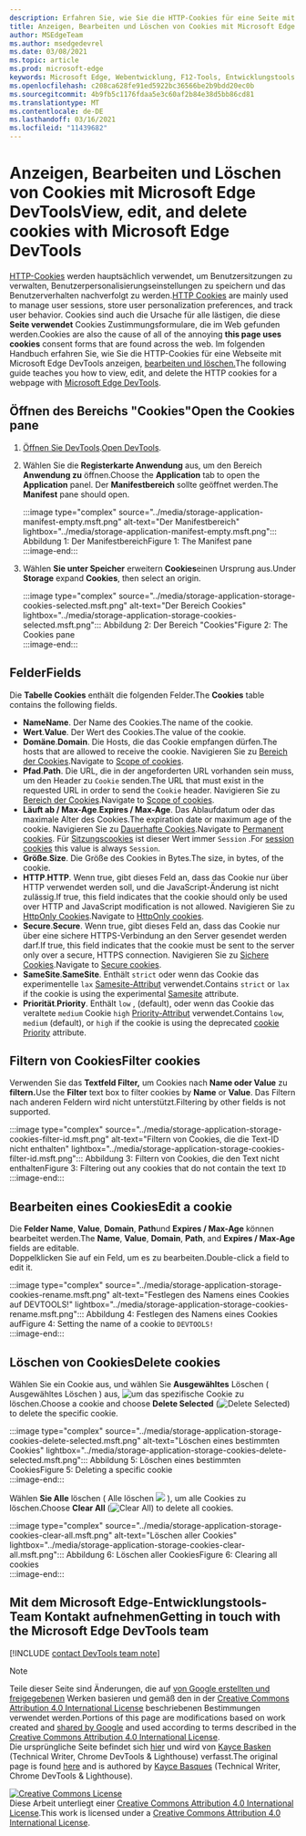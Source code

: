 ```yaml
---
description: Erfahren Sie, wie Sie die HTTP-Cookies für eine Seite mit Microsoft Edge DevTools anzeigen, bearbeiten und löschen.
title: Anzeigen, Bearbeiten und Löschen von Cookies mit Microsoft Edge DevTools
author: MSEdgeTeam
ms.author: msedgedevrel
ms.date: 03/08/2021
ms.topic: article
ms.prod: microsoft-edge
keywords: Microsoft Edge, Webentwicklung, F12-Tools, Entwicklungstools
ms.openlocfilehash: c208ca628fe91ed5922bc36566be2b9bdd20ec0b
ms.sourcegitcommit: 4b9fb5c1176fdaa5e3c60af2b84e38d5bb86cd81
ms.translationtype: MT
ms.contentlocale: de-DE
ms.lasthandoff: 03/16/2021
ms.locfileid: "11439682"
---
```

<!-- Copyright Kayce Basques 

   Licensed under the Apache License, Version 2.0 (the "License");
   you may not use this file except in compliance with the License.
   You may obtain a copy of the License at

       https://www.apache.org/licenses/LICENSE-2.0

   Unless required by applicable law or agreed to in writing, software
   distributed under the License is distributed on an "AS IS" BASIS,
   WITHOUT WARRANTIES OR CONDITIONS OF ANY KIND, either express or implied.
   See the License for the specific language governing permissions and
   limitations under the License.  -->

# <a name="view-edit-and-delete-cookies-with-microsoft-edge-devtools"></a><span data-ttu-id="c92df-104">Anzeigen, Bearbeiten und Löschen von Cookies mit Microsoft Edge DevTools</span><span class="sxs-lookup"><span data-stu-id="c92df-104">View, edit, and delete cookies with Microsoft Edge DevTools</span></span>  

<span data-ttu-id="c92df-105">[HTTP-Cookies][MDNHTTPCookies] werden hauptsächlich verwendet, um Benutzersitzungen zu verwalten, Benutzerpersonalisierungseinstellungen zu speichern und das Benutzerverhalten nachverfolgt zu werden.</span><span class="sxs-lookup"><span data-stu-id="c92df-105">[HTTP Cookies][MDNHTTPCookies] are mainly used to manage user sessions, store user personalization preferences, and track user behavior.</span></span>  <span data-ttu-id="c92df-106">Cookies sind auch die Ursache für alle lästigen, die diese **Seite verwendet** Cookies Zustimmungsformulare, die im Web gefunden werden.</span><span class="sxs-lookup"><span data-stu-id="c92df-106">Cookies are also the cause of all of the annoying **this page uses cookies** consent forms that are found across the web.</span></span>  <span data-ttu-id="c92df-107">Im folgenden Handbuch erfahren Sie, wie Sie die HTTP-Cookies für eine Webseite mit Microsoft Edge DevTools anzeigen, [bearbeiten und löschen.][MicrosoftEdgeDevTools]</span><span class="sxs-lookup"><span data-stu-id="c92df-107">The following guide teaches you how to view, edit, and delete the HTTP cookies for a webpage with [Microsoft Edge DevTools][MicrosoftEdgeDevTools].</span></span>  

## <a name="open-the-cookies-pane"></a><span data-ttu-id="c92df-108">Öffnen des Bereichs "Cookies"</span><span class="sxs-lookup"><span data-stu-id="c92df-108">Open the Cookies pane</span></span>  

1.  <span data-ttu-id="c92df-109">[Öffnen Sie DevTools][DevToolsOpen].</span><span class="sxs-lookup"><span data-stu-id="c92df-109">[Open DevTools][DevToolsOpen].</span></span>  
1.  <span data-ttu-id="c92df-110">Wählen Sie die **Registerkarte Anwendung** aus, um den Bereich **Anwendung zu** öffnen.</span><span class="sxs-lookup"><span data-stu-id="c92df-110">Choose the **Application** tab to open the **Application** panel.</span></span>  <span data-ttu-id="c92df-111">Der **Manifestbereich** sollte geöffnet werden.</span><span class="sxs-lookup"><span data-stu-id="c92df-111">The **Manifest** pane should open.</span></span>  
    
    :::image type="complex" source="../media/storage-application-manifest-empty.msft.png" alt-text="Der Manifestbereich" lightbox="../media/storage-application-manifest-empty.msft.png":::
       <span data-ttu-id="c92df-113">Abbildung 1: Der Manifestbereich</span><span class="sxs-lookup"><span data-stu-id="c92df-113">Figure 1:  The Manifest pane</span></span>  
    :::image-end:::  

1.  <span data-ttu-id="c92df-114">Wählen **Sie unter Speicher** erweitern **Cookies**einen Ursprung aus.</span><span class="sxs-lookup"><span data-stu-id="c92df-114">Under **Storage** expand **Cookies**, then select an origin.</span></span>  
    
    :::image type="complex" source="../media/storage-application-storage-cookies-selected.msft.png" alt-text="Der Bereich Cookies" lightbox="../media/storage-application-storage-cookies-selected.msft.png":::
       <span data-ttu-id="c92df-116">Abbildung 2: Der Bereich "Cookies"</span><span class="sxs-lookup"><span data-stu-id="c92df-116">Figure 2:  The Cookies pane</span></span>  
    :::image-end:::  

## <a name="fields"></a><span data-ttu-id="c92df-117">Felder</span><span class="sxs-lookup"><span data-stu-id="c92df-117">Fields</span></span>  

<span data-ttu-id="c92df-118">Die **Tabelle Cookies** enthält die folgenden Felder.</span><span class="sxs-lookup"><span data-stu-id="c92df-118">The **Cookies** table contains the following fields.</span></span>  

*   <span data-ttu-id="c92df-119">**Name**</span><span class="sxs-lookup"><span data-stu-id="c92df-119">**Name**.</span></span>  <span data-ttu-id="c92df-120">Der Name des Cookies.</span><span class="sxs-lookup"><span data-stu-id="c92df-120">The name of the cookie.</span></span>  
*   <span data-ttu-id="c92df-121">**Wert**.</span><span class="sxs-lookup"><span data-stu-id="c92df-121">**Value**.</span></span>  <span data-ttu-id="c92df-122">Der Wert des Cookies.</span><span class="sxs-lookup"><span data-stu-id="c92df-122">The value of the cookie.</span></span>  
*   <span data-ttu-id="c92df-123">**Domäne**.</span><span class="sxs-lookup"><span data-stu-id="c92df-123">**Domain**.</span></span>  <span data-ttu-id="c92df-124">Die Hosts, die das Cookie empfangen dürfen.</span><span class="sxs-lookup"><span data-stu-id="c92df-124">The hosts that are allowed to receive the cookie.</span></span>  <span data-ttu-id="c92df-125">Navigieren Sie zu [Bereich der Cookies][MDNHTTPCookiesScope].</span><span class="sxs-lookup"><span data-stu-id="c92df-125">Navigate to [Scope of cookies][MDNHTTPCookiesScope].</span></span>  
*   <span data-ttu-id="c92df-126">**Pfad**.</span><span class="sxs-lookup"><span data-stu-id="c92df-126">**Path**.</span></span>  <span data-ttu-id="c92df-127">Die URL, die in der angeforderten URL vorhanden sein muss, um den Header zu `Cookie` senden.</span><span class="sxs-lookup"><span data-stu-id="c92df-127">The URL that must exist in the requested URL in order to send the `Cookie` header.</span></span>  <span data-ttu-id="c92df-128">Navigieren Sie zu [Bereich der Cookies][MDNHTTPCookiesScope].</span><span class="sxs-lookup"><span data-stu-id="c92df-128">Navigate to [Scope of cookies][MDNHTTPCookiesScope].</span></span>  
*   <span data-ttu-id="c92df-129">**Läuft ab / Max-Age**.</span><span class="sxs-lookup"><span data-stu-id="c92df-129">**Expires / Max-Age**.</span></span>  <span data-ttu-id="c92df-130">Das Ablaufdatum oder das maximale Alter des Cookies.</span><span class="sxs-lookup"><span data-stu-id="c92df-130">The expiration date or maximum age of the cookie.</span></span>  <span data-ttu-id="c92df-131">Navigieren Sie zu [Dauerhafte Cookies][MDNHTTPCookiesPermanent].</span><span class="sxs-lookup"><span data-stu-id="c92df-131">Navigate to [Permanent cookies][MDNHTTPCookiesPermanent].</span></span>  <span data-ttu-id="c92df-132">Für [Sitzungscookies][MDNHTTPCookiesSession] ist dieser Wert immer `Session` .</span><span class="sxs-lookup"><span data-stu-id="c92df-132">For [session cookies][MDNHTTPCookiesSession] this value is always `Session`.</span></span>  
*   <span data-ttu-id="c92df-133">**Größe**.</span><span class="sxs-lookup"><span data-stu-id="c92df-133">**Size**.</span></span>  <span data-ttu-id="c92df-134">Die Größe des Cookies in Bytes.</span><span class="sxs-lookup"><span data-stu-id="c92df-134">The size, in bytes, of the cookie.</span></span>  
*   <span data-ttu-id="c92df-135">**HTTP**.</span><span class="sxs-lookup"><span data-stu-id="c92df-135">**HTTP**.</span></span>  <span data-ttu-id="c92df-136">Wenn true, gibt dieses Feld an, dass das Cookie nur über HTTP verwendet werden soll, und die JavaScript-Änderung ist nicht zulässig.</span><span class="sxs-lookup"><span data-stu-id="c92df-136">If true, this field indicates that the cookie should only be used over HTTP and JavaScript modification is not allowed.</span></span>  <span data-ttu-id="c92df-137">Navigieren Sie zu [HttpOnly Cookies][MDNHTTPCookiesSecure].</span><span class="sxs-lookup"><span data-stu-id="c92df-137">Navigate to [HttpOnly cookies][MDNHTTPCookiesSecure].</span></span>  
*   <span data-ttu-id="c92df-138">**Secure**.</span><span class="sxs-lookup"><span data-stu-id="c92df-138">**Secure**.</span></span>  <span data-ttu-id="c92df-139">Wenn true, gibt dieses Feld an, dass das Cookie nur über eine sichere HTTPS-Verbindung an den Server gesendet werden darf.</span><span class="sxs-lookup"><span data-stu-id="c92df-139">If true, this field indicates that the cookie must be sent to the server only over a secure, HTTPS connection.</span></span>  <span data-ttu-id="c92df-140">Navigieren Sie zu [Sichere Cookies][MDNHTTPCookiesSecure].</span><span class="sxs-lookup"><span data-stu-id="c92df-140">Navigate to [Secure cookies][MDNHTTPCookiesSecure].</span></span>  
*   <span data-ttu-id="c92df-141">**SameSite**.</span><span class="sxs-lookup"><span data-stu-id="c92df-141">**SameSite**.</span></span>  <span data-ttu-id="c92df-142">Enthält `strict` oder wenn das Cookie das experimentelle `lax` [Samesite-Attribut][MDNHTTPCookiesSamesite] verwendet.</span><span class="sxs-lookup"><span data-stu-id="c92df-142">Contains `strict` or `lax` if the cookie is using the experimental [Samesite][MDNHTTPCookiesSamesite] attribute.</span></span>  
*   <span data-ttu-id="c92df-143">**Priorität**.</span><span class="sxs-lookup"><span data-stu-id="c92df-143">**Priority**.</span></span>  <span data-ttu-id="c92df-144">Enthält `low` , \(default\), oder wenn das Cookie das veraltete `medium` Cookie `high` [Priority-Attribut][ChromiumIssue232693] verwendet.</span><span class="sxs-lookup"><span data-stu-id="c92df-144">Contains `low`, `medium` \(default\), or `high` if the cookie is using the deprecated [cookie Priority][ChromiumIssue232693] attribute.</span></span>

## <a name="filter-cookies"></a><span data-ttu-id="c92df-145">Filtern von Cookies</span><span class="sxs-lookup"><span data-stu-id="c92df-145">Filter cookies</span></span>  

<span data-ttu-id="c92df-146">Verwenden Sie das **Textfeld Filter,** um Cookies nach **Name oder Value** zu **filtern.**</span><span class="sxs-lookup"><span data-stu-id="c92df-146">Use the **Filter** text box to filter cookies by **Name** or **Value**.</span></span>  <span data-ttu-id="c92df-147">Das Filtern nach anderen Feldern wird nicht unterstützt.</span><span class="sxs-lookup"><span data-stu-id="c92df-147">Filtering by other fields is not supported.</span></span>  

:::image type="complex" source="../media/storage-application-storage-cookies-filter-id.msft.png" alt-text="Filtern von Cookies, die die Text-ID nicht enthalten" lightbox="../media/storage-application-storage-cookies-filter-id.msft.png":::
   <span data-ttu-id="c92df-149">Abbildung 3: Filtern von Cookies, die den Text nicht enthalten</span><span class="sxs-lookup"><span data-stu-id="c92df-149">Figure 3:  Filtering out any cookies that do not contain the text</span></span> `ID`  
:::image-end:::  

## <a name="edit-a-cookie"></a><span data-ttu-id="c92df-150">Bearbeiten eines Cookies</span><span class="sxs-lookup"><span data-stu-id="c92df-150">Edit a cookie</span></span>  

<span data-ttu-id="c92df-151">Die **Felder Name**, **Value**, **Domain**, **Path**und **Expires / Max-Age** können bearbeitet werden.</span><span class="sxs-lookup"><span data-stu-id="c92df-151">The **Name**, **Value**, **Domain**, **Path**, and **Expires / Max-Age** fields are editable.</span></span>  
<span data-ttu-id="c92df-152">Doppelklicken Sie auf ein Feld, um es zu bearbeiten.</span><span class="sxs-lookup"><span data-stu-id="c92df-152">Double-click a field to edit it.</span></span>  

:::image type="complex" source="../media/storage-application-storage-cookies-rename.msft.png" alt-text="Festlegen des Namens eines Cookies auf DEVTOOLS!" lightbox="../media/storage-application-storage-cookies-rename.msft.png":::
   <span data-ttu-id="c92df-154">Abbildung 4: Festlegen des Namens eines Cookies auf</span><span class="sxs-lookup"><span data-stu-id="c92df-154">Figure 4:  Setting the name of a cookie to</span></span> `DEVTOOLS!`  
:::image-end:::  

## <a name="delete-cookies"></a><span data-ttu-id="c92df-155">Löschen von Cookies</span><span class="sxs-lookup"><span data-stu-id="c92df-155">Delete cookies</span></span>  

<span data-ttu-id="c92df-156">Wählen Sie ein Cookie aus, und wählen Sie **Ausgewähltes** Löschen \( Ausgewähltes Löschen \) aus, ![ um das spezifische Cookie zu ](../media/delete-icon.msft.png) löschen.</span><span class="sxs-lookup"><span data-stu-id="c92df-156">Choose a cookie and choose **Delete Selected** \(![Delete Selected](../media/delete-icon.msft.png)\) to delete the specific cookie.</span></span>  

:::image type="complex" source="../media/storage-application-storage-cookies-delete-selected.msft.png" alt-text="Löschen eines bestimmten Cookies" lightbox="../media/storage-application-storage-cookies-delete-selected.msft.png":::
   <span data-ttu-id="c92df-158">Abbildung 5: Löschen eines bestimmten Cookies</span><span class="sxs-lookup"><span data-stu-id="c92df-158">Figure 5:  Deleting a specific cookie</span></span>  
:::image-end:::  

<span data-ttu-id="c92df-159">Wählen **Sie Alle** löschen \( Alle löschen ![ ](../media/clear-icon.msft.png) \), um alle Cookies zu löschen.</span><span class="sxs-lookup"><span data-stu-id="c92df-159">Choose **Clear All** \(![Clear All](../media/clear-icon.msft.png)\) to delete all cookies.</span></span>  

:::image type="complex" source="../media/storage-application-storage-cookies-clear-all.msft.png" alt-text="Löschen aller Cookies" lightbox="../media/storage-application-storage-cookies-clear-all.msft.png":::
   <span data-ttu-id="c92df-161">Abbildung 6: Löschen aller Cookies</span><span class="sxs-lookup"><span data-stu-id="c92df-161">Figure 6:  Clearing all cookies</span></span>  
:::image-end:::  

## <a name="getting-in-touch-with-the-microsoft-edge-devtools-team"></a><span data-ttu-id="c92df-162">Mit dem Microsoft Edge-Entwicklungstools-Team Kontakt aufnehmen</span><span class="sxs-lookup"><span data-stu-id="c92df-162">Getting in touch with the Microsoft Edge DevTools team</span></span>  

[!INCLUDE [contact DevTools team note](../includes/contact-devtools-team-note.md)]  

<!-- links -->  

[MicrosoftEdgeDevTools]: /microsoft-edge/devtools-guide-chromium "Microsoft Edge (Chromium) Developer Tools"  
[DevToolsOpen]: /microsoft-edge/devtools-guide-chromium/open "Öffnen von Microsoft Edge DevTools"  

[ChromiumIssue232693]: https://bugs.chromium.org/p/chromium/issues/detail?id=232693 "Chromium Issue 232693: Implementing Priority Field for Cookies | Chromium-Bugs"  

[MDNHTTPCookies]: https://developer.mozilla.org/docs/Web/HTTP/Cookies "HTTP-Cookies | MDN"  
[MDNHTTPCookiesPermanent]: https://developer.mozilla.org/docs/Web/HTTP/Cookies#Permanent_cookies "HTTP-Cookies – permanente | MDN"  
[MDNHTTPCookiesSamesite]: https://developer.mozilla.org/docs/Web/HTTP/Cookies#SameSite_cookies "HTTP-Cookies – SameSite-Cookies | MDN"  
[MDNHTTPCookiesScope]: https://developer.mozilla.org/docs/Web/HTTP/Cookies#Scope_of_cookies "HTTP-Cookies – Umfang der | MDN"  
[MDNHTTPCookiesSecure]: https://developer.mozilla.org/docs/Web/HTTP/Cookies#Secure_and_HttpOnly_cookies "HTTP-Cookies – Secure and HttpOnly cookies | MDN"  
[MDNHTTPCookiesSession]: https://developer.mozilla.org/docs/Web/HTTP/Cookies#Session_cookies "HTTP-Cookies – Sitzungscookies | MDN"  

> [!NOTE]
> <span data-ttu-id="c92df-172">Teile dieser Seite sind Änderungen, die auf [von Google erstellten und freigegebenen][GoogleSitePolicies] Werken basieren und gemäß den in der [Creative Commons Attribution 4.0 International License][CCA4IL] beschriebenen Bestimmungen verwendet werden.</span><span class="sxs-lookup"><span data-stu-id="c92df-172">Portions of this page are modifications based on work created and [shared by Google][GoogleSitePolicies] and used according to terms described in the [Creative Commons Attribution 4.0 International License][CCA4IL].</span></span>  
> <span data-ttu-id="c92df-173">Die ursprüngliche Seite befindet sich [hier](https://developers.google.com/web/tools/chrome-devtools/storage/cookies) und wird von [Kayce Basken][KayceBasques] \(Technical Writer, Chrome DevTools \& Lighthouse\) verfasst.</span><span class="sxs-lookup"><span data-stu-id="c92df-173">The original page is found [here](https://developers.google.com/web/tools/chrome-devtools/storage/cookies) and is authored by [Kayce Basques][KayceBasques] \(Technical Writer, Chrome DevTools \& Lighthouse\).</span></span>  

[![Creative Commons License][CCby4Image]][CCA4IL]  
<span data-ttu-id="c92df-175">Diese Arbeit unterliegt einer [Creative Commons Attribution 4.0 International License][CCA4IL].</span><span class="sxs-lookup"><span data-stu-id="c92df-175">This work is licensed under a [Creative Commons Attribution 4.0 International License][CCA4IL].</span></span>  

[CCA4IL]: https://creativecommons.org/licenses/by/4.0  
[CCby4Image]: https://i.creativecommons.org/l/by/4.0/88x31.png  
[GoogleSitePolicies]: https://developers.google.com/terms/site-policies  
[KayceBasques]: https://developers.google.com/web/resources/contributors/kaycebasques  
